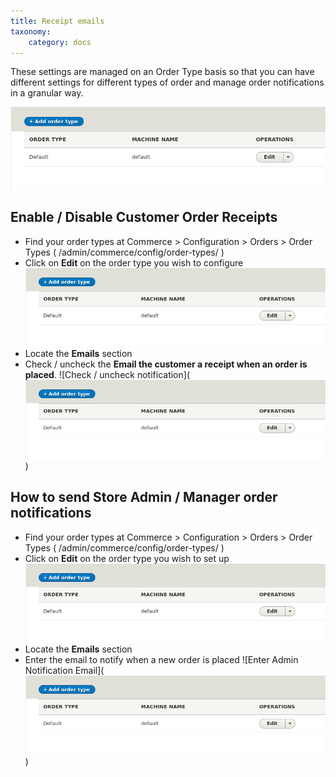 ```yaml
---
title: Receipt emails
taxonomy:
    category: docs
---
```


These settings are managed on an Order Type basis so that you can have different settings for different types of order and manage order notifications in a granular way.

![Select Order Type](commerce2-order-type-selection.png)

## Enable / Disable Customer Order Receipts

 - Find your order types at Commerce > Configuration > Orders > Order Types ( /admin/commerce/config/order-types/ )
 - Click on **Edit** on the order type you wish to configure
 ![Select Order Type](commerce2-order-type-selection.png)
 - Locate the **Emails** section
 - Check / uncheck the **Email the customer a receipt when an order is placed**.
 ![Check / uncheck notification](![Select Order Type](commerce2-order-type-selection.png))

## How to send Store Admin / Manager order notifications

 - Find your order types at Commerce > Configuration > Orders > Order Types ( /admin/commerce/config/order-types/ )
 - Click on **Edit** on the order type you wish to set up
 ![Select Order Type](commerce2-order-type-selection.png)
 - Locate the **Emails** section
 - Enter the email to notify when a new order is placed
 ![Enter Admin Notification Email](![Select Order Type](commerce2-order-type-selection.png))
 
